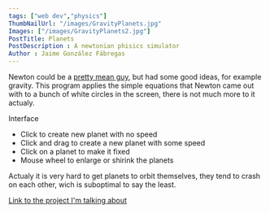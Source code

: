 ```yaml
---
tags: ["web dev","physics"]
ThumbNailUrl: "/images/GravityPlanets.jpg"
Images: ["/images/GravityPlanets2.jpg"]
PostTitle: Planets
PostDescription : A newtonian phisics simulator
Author : Jaime González Fábregas
---
```


Newton could be a [pretty mean guy](https://www.quora.com/What-was-Isaac-Newton-like-as-a-person?share=1), but had some good ideas, for example gravity. This program applies the simple equations that Newton came out with to a bunch of white circles in the screen, there is not much more to it actualy.

Interface
- Click to create new planet with no speed
- Click and drag to create a new planet with some speed
- Click on a planet to make it fixed
- Mouse wheel to enlarge or shirink the planets

Actualy it is very hard to get planets to orbit themselves, they tend to crash on each other, wich is suboptimal to say the least. 

[Link to the project I'm talking about](https://dirigity.github.io/htmlProyects/Planetas/)
